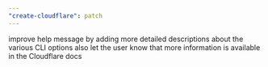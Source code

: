 ```yaml
---
"create-cloudflare": patch
---
```


improve help message by adding more detailed descriptions about the various CLI options
also let the user know that more information is available in the Cloudflare docs
